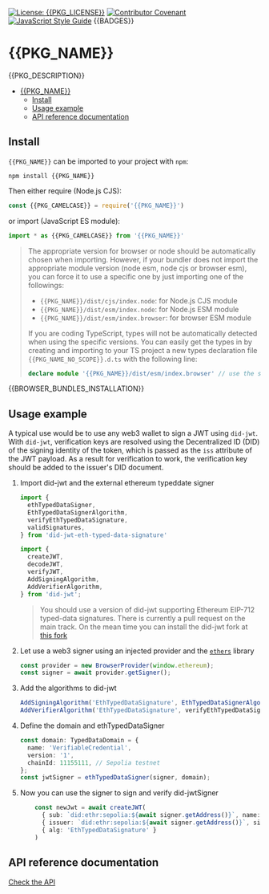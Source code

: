 [![License: {{PKG_LICENSE}}](https://img.shields.io/badge/License-{{PKG_LICENSE}}-yellow.svg)](LICENSE)
[![Contributor Covenant](https://img.shields.io/badge/Contributor%20Covenant-2.1-4baaaa.svg)](CODE_OF_CONDUCT.md)
[![JavaScript Style Guide](https://img.shields.io/badge/code_style-standard-brightgreen.svg)](https://standardjs.com)
{{BADGES}}

# {{PKG_NAME}}

{{PKG_DESCRIPTION}}

- [{{PKG\_NAME}}](#pkg_name)
  - [Install](#install)
  - [Usage example](#usage-example)
  - [API reference documentation](#api-reference-documentation)

## Install

`{{PKG_NAME}}` can be imported to your project with `npm`:

```console
npm install {{PKG_NAME}}
```

Then either require (Node.js CJS):

```javascript
const {{PKG_CAMELCASE}} = require('{{PKG_NAME}}')
```

or import (JavaScript ES module):

```javascript
import * as {{PKG_CAMELCASE}} from '{{PKG_NAME}}'
```

> The appropriate version for browser or node should be automatically chosen when importing. However, if your bundler does not import the appropriate module version (node esm, node cjs or browser esm), you can force it to use a specific one by just importing one of the followings:
>
> - `{{PKG_NAME}}/dist/cjs/index.node`: for Node.js CJS module
> - `{{PKG_NAME}}/dist/esm/index.node`: for Node.js ESM module
> - `{{PKG_NAME}}/dist/esm/index.browser`: for browser ESM module
>
> If you are coding TypeScript, types will not be automatically detected when using the specific versions. You can easily get the types in by creating and importing to your TS project a new types declaration file `{{PKG_NAME_NO_SCOPE}}.d.ts` with the following line:
>
> ```typescript
> declare module '{{PKG_NAME}}/dist/esm/index.browser' // use the specific module file you are importing
> ```

{{BROWSER_BUNDLES_INSTALLATION}}

## Usage example

A typical use would be to use any web3 wallet to sign a JWT using `did-jwt`. With `did-jwt`, verification keys are resolved using the Decentralized ID (DID) of the signing identity of the token, which is passed as the `iss` attribute of the JWT payload. As a result for verification to work, the verification key should be added to the issuer's DID document.

1. Import did-jwt and the external ethereum typeddate signer
    ```typescript
    import {
      ethTypedDataSigner,
      EthTypedDataSignerAlgorithm,
      verifyEthTypedDataSignature,
      validSignatures,
    } from 'did-jwt-eth-typed-data-signature'

    import { 
      createJWT, 
      decodeJWT, 
      verifyJWT, 
      AddSigningAlgorithm, 
      AddVerifierAlgorithm,
    } from 'did-jwt';

    ```
    > You should use a version of did-jwt supporting Ethereum EIP-712 typed-data signatures. There is currently a pull request on the main track. On the mean time you can install the did-jwt fork at [this fork](https://github.com/AntonioAlarcon32/did-jwt)
2. Let use a web3 signer using an injected provider and the [`ethers`](https://github.com/ethers-io/ethers.js) library
    ```typescript
    const provider = new BrowserProvider(window.ethereum);
    const signer = await provider.getSigner();
    ```
3. Add the algorithms to did-jwt
    ```typescript
    AddSigningAlgorithm('EthTypedDataSignature', EthTypedDataSignerAlgorithm())
    AddVerifierAlgorithm('EthTypedDataSignature', verifyEthTypedDataSignature, validSignatures)
    ```
4. Define the domain and ethTypedDataSigner
    ```typescript
    const domain: TypedDataDomain = {
      name: 'VerifiableCredential',
      version: '1',
      chainId: 11155111, // Sepolia testnet
    };
    const jwtSigner = ethTypedDataSigner(signer, domain);
    ```
5. Now you can use the signer to sign and verify did-jwtSigner
    ```typescript
        const newJwt = await createJWT(
          { sub: `did:ethr:sepolia:${await signer.getAddress()}`, name: 'Bob Smith', domain },
          { issuer: `did:ethr:sepolia:${await signer.getAddress()}`, signer: jwtSigner },
          { alg: 'EthTypedDataSignature' }
        )
    ```
## API reference documentation

[Check the API](../../docs/API.md)

